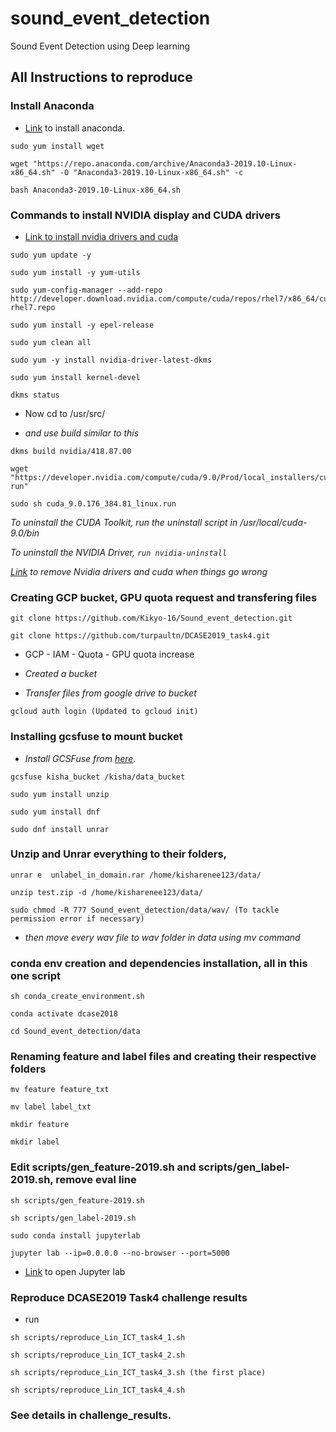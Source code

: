 # sound_event_detection

Sound Event Detection using Deep learning


## All Instructions to reproduce

### Install Anaconda


- [Link](https://linuxize.com/post/how-to-install-anaconda-on-centos-7/) to install anaconda.



```
sudo yum install wget

wget "https://repo.anaconda.com/archive/Anaconda3-2019.10-Linux-x86_64.sh" -O "Anaconda3-2019.10-Linux-x86_64.sh" -c

bash Anaconda3-2019.10-Linux-x86_64.sh
```

### Commands to install NVIDIA display and CUDA drivers

- [Link to install nvidia drivers and cuda](https://ahelpme.com/linux/centos7/install-cuda-and-nvidia-video-driver-under-centos-7/)

```
sudo yum update -y

sudo yum install -y yum-utils

sudo yum-config-manager --add-repo http://developer.download.nvidia.com/compute/cuda/repos/rhel7/x86_64/cuda-rhel7.repo

sudo yum install -y epel-release

sudo yum clean all

sudo yum -y install nvidia-driver-latest-dkms

sudo yum install kernel-devel

dkms status
```

- Now cd to /usr/src/

- *and use build similar to this*

```
dkms build nvidia/418.87.00

wget "https://developer.nvidia.com/compute/cuda/9.0/Prod/local_installers/cuda_9.0.176_384.81_linux-run"

sudo sh cuda_9.0.176_384.81_linux.run
```

*To uninstall the CUDA Toolkit, run the uninstall script in /usr/local/cuda-9.0/bin*

*To uninstall the NVIDIA Driver, ```run nvidia-uninstall```*


*[Link](https://github.com/deepinsight/insightface/wiki/INSTALL-Cuda9-ON-Centos7) to remove Nvidia drivers and cuda when things go wrong*

### Creating GCP bucket, GPU quota request and transfering files

```
git clone https://github.com/Kikyo-16/Sound_event_detection.git

git clone https://github.com/turpaultn/DCASE2019_task4.git
```

- GCP - IAM  - Quota - GPU quota increase

- *Created a bucket*

- *Transfer files from google drive to bucket*

```gcloud auth login (Updated to gcloud init)```

### Installing gcsfuse to mount bucket

- *Install GCSFuse from [here](https://github.com/GoogleCloudPlatform/gcsfuse/blob/master/docs/installing.md).*
```
gcsfuse kisha_bucket /kisha/data_bucket

sudo yum install unzip

sudo yum install dnf

sudo dnf install unrar
```

### Unzip and Unrar everything to their folders,
```
unrar e  unlabel_in_domain.rar /home/kisharenee123/data/

unzip test.zip -d /home/kisharenee123/data/

sudo chmod -R 777 Sound_event_detection/data/wav/ (To tackle permission error if necessary)
```
- *then move every wav file to wav folder in data using mv command*

### conda env creation and dependencies installation, all in this one script
```
sh conda_create_environment.sh

conda activate dcase2018

cd Sound_event_detection/data
```
### Renaming feature and label files and creating their respective folders
```
mv feature feature_txt

mv label label_txt

mkdir feature

mkdir label
```
### Edit scripts/gen_feature-2019.sh and scripts/gen_label-2019.sh, remove eval line
```
sh scripts/gen_feature-2019.sh

sh scripts/gen_label-2019.sh

sudo conda install jupyterlab

jupyter lab --ip=0.0.0.0 --no-browser --port=5000
```
- [Link](http://34.82.176.163:5000) to open Jupyter lab


### Reproduce DCASE2019 Task4 challenge results

- run

```
sh scripts/reproduce_Lin_ICT_task4_1.sh

sh scripts/reproduce_Lin_ICT_task4_2.sh

sh scripts/reproduce_Lin_ICT_task4_3.sh (the first place)

sh scripts/reproduce_Lin_ICT_task4_4.sh
```
### See details in challenge_results.
